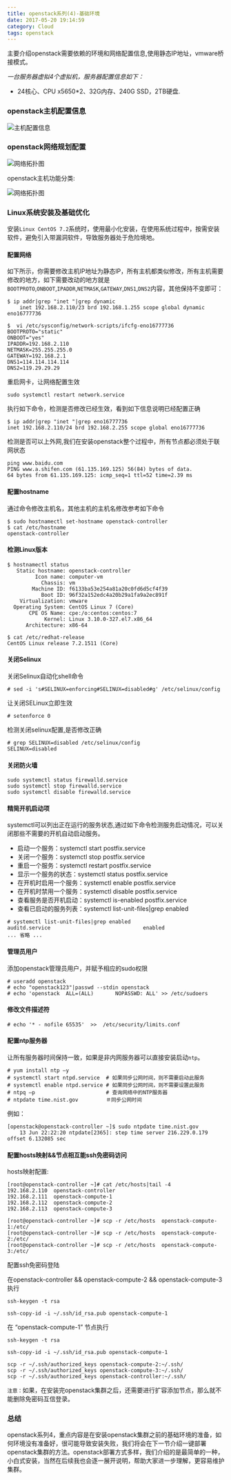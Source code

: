 ```yaml
---
title: openstack系列(4)-基础环境
date: 2017-05-20 19:14:59
category: Cloud
tags: openstack
---
```


主要介绍openstack需要依赖的环境和网络配置信息,使用静态IP地址，vmware桥接模式。

*一台服务器虚拟4个虚拟机，服务器配置信息如下：*
- 24核心、CPU x5650*2、32G内存、240G SSD，2TB硬盘.

### openstack主机配置信息

![主机配置信息](https://github.com/itweet/labs/raw/master/openstack-series/img/openstack-hardware-configuration-list.png)

### openstack网络规划配置

![网络拓扑图](https://github.com/itweet/labs/raw/master/openstack-series/img/openstack-network.png)

openstack主机功能分类:

![网络拓扑图](https://github.com/itweet/labs/raw/master/openstack-series/img/openstack-role-list.png)

### Linux系统安装及基础优化 

安装`Linux CentOS 7.2`系统时，使用最小化安装，在使用系统过程中，按需安装软件，避免引入带漏洞软件，导致服务器处于危险境地。

#### 配置网络

如下所示，你需要修改主机IP地址为静态IP，所有主机都类似修改，所有主机需要修改的地方，如下需要改动的地方就是`BOOTPROTO`,`ONBOOT`,`IPADDR`,`NETMASK`,`GATEWAY`,`DNS1`,`DNS2`内容，其他保持不变即可：

```
$ ip addr|grep "inet "|grep dynamic
    inet 192.168.2.110/23 brd 192.168.1.255 scope global dynamic eno16777736

$  vi /etc/sysconfig/network-scripts/ifcfg-eno16777736 
BOOTPROTO="static"
ONBOOT="yes"
IPADDR=192.168.2.110
NETMASK=255.255.255.0
GATEWAY=192.168.2.1
DNS1=114.114.114.114
DNS2=119.29.29.29
```

重启网卡，让网络配置生效
```
sudo systemctl restart network.service
```

执行如下命令，检测是否修改已经生效，看到如下信息说明已经配置正确
```
$ ip addr|grep "inet "|grep eno16777736
inet 192.168.2.110/24 brd 192.168.2.255 scope global eno16777736
```

检测是否可以上外网,我们在安装openstack整个过程中，所有节点都必须处于联网状态
```
ping www.baidu.com
PING www.a.shifen.com (61.135.169.125) 56(84) bytes of data.
64 bytes from 61.135.169.125: icmp_seq=1 ttl=52 time=2.39 ms
```

#### 配置hostname

通过命令修改主机名，其他主机的主机名修改参考如下命令

```
$ sudo hostnamectl set-hostname openstack-controller
$ cat /etc/hostname 
openstack-controller
```

#### 检测Linux版本

```
$ hostnamectl status
   Static hostname: openstack-controller
         Icon name: computer-vm
           Chassis: vm
        Machine ID: f6133ba53e254a81a20c0fd6d5cf4f39
           Boot ID: 96f32a152edc4a20b29a1fa9a2ec891f
    Virtualization: vmware
  Operating System: CentOS Linux 7 (Core)
       CPE OS Name: cpe:/o:centos:centos:7
            Kernel: Linux 3.10.0-327.el7.x86_64
      Architecture: x86-64

$ cat /etc/redhat-release 
CentOS Linux release 7.2.1511 (Core)

```

#### 关闭Selinux

关闭Selinux自动化shell命令
```
# sed -i 's#SELINUX=enforcing#SELINUX=disabled#g' /etc/selinux/config
```

让关闭SELinux立即生效
```
# setenforce 0
```

检测关闭selinux配置,是否修改正确
```
# grep SELINUX=disabled /etc/selinux/config
SELINUX=disabled
```

#### 关闭防火墙
```
sudo systemctl status firewalld.service
sudo systemctl stop firewalld.service          
sudo systemctl disable firewalld.service
```

#### 精简开机启动项

systemctl可以列出正在运行的服务状态,通过如下命令检测服务启动情况，可以关闭那些不需要的开机自动启动服务。

- 启动一个服务：systemctl start postfix.service
- 关闭一个服务：systemctl stop postfix.service
- 重启一个服务：systemctl restart postfix.service
- 显示一个服务的状态：systemctl status postfix.service
- 在开机时启用一个服务：systemctl enable postfix.service
- 在开机时禁用一个服务：systemctl disable postfix.service
- 查看服务是否开机启动：systemctl is-enabled postfix.service
- 查看已启动的服务列表：systemctl list-unit-files|grep enabled

```
# systemctl list-unit-files|grep enabled
auditd.service                              enabled 
... 省略 ...
```

#### 管理员用户

添加openstack管理员用户，并赋予相应的sudo权限

```
# useradd openstack
# echo "openstack123"|passwd --stdin openstack
# echo 'openstack  ALL=(ALL)       NOPASSWD: ALL' >> /etc/sudoers
```

#### 修改文件描述符
```
# echo '* - nofile 65535'  >>  /etc/security/limits.conf
```

#### 配置ntp服务器

让所有服务器时间保持一致，如果是非内网服务器可以直接安装启动`ntp`。

```
# yum install ntp –y
# systemctl start ntpd.service  # 如果同步公网时间，则不需要启动此服务
# systemctl enable ntpd.service # 如果同步公网时间，则不需要设置此服务
# ntpq –p                       # 查询网络中的NTP服务器
# ntpdate time.nist.gov         ＃同步公网时间
```

例如：
```
[openstack@openstack-controller ~]$ sudo ntpdate time.nist.gov
    13 Jun 22:22:20 ntpdate[2365]: step time server 216.229.0.179 offset 6.132085 sec
```

#### 配置hosts映射&&节点相互能ssh免密码访问

hosts映射配置: 
```
[root@openstack-controller ~]# cat /etc/hosts|tail -4
192.168.2.110  openstack-controller
192.168.2.111  openstack-compute-1
192.168.2.112  openstack-compute-2
192.168.2.113  openstack-compute-3

[root@openstack-controller ~]# scp -r /etc/hosts  openstack-compute-1:/etc/
[root@openstack-controller ~]# scp -r /etc/hosts  openstack-compute-2:/etc/
[root@openstack-controller ~]# scp -r /etc/hosts  openstack-compute-3:/etc/
```

配置ssh免密码登陆

在openstack-controller  &&  openstack-compute-2  &&  openstack-compute-3 执行
```
ssh-keygen -t rsa

ssh-copy-id -i ~/.ssh/id_rsa.pub openstack-compute-1
```

在 “openstack-compute-1” 节点执行
```
ssh-keygen -t rsa

ssh-copy-id -i ~/.ssh/id_rsa.pub openstack-compute-1

scp -r ~/.ssh/authorized_keys openstack-compute-2:~/.ssh/
scp -r ~/.ssh/authorized_keys openstack-compute-3:~/.ssh/
scp -r ~/.ssh/authorized_keys openstack-controller:~/.ssh/
```

`注意：`如果，在安装完openstack集群之后，还需要进行扩容添加节点，那么就不能删除免密码互信登录。

### 总结
openstack系列4，重点内容是在安装openstack集群之前的基础环境的准备，如何环境没有准备好，很可能导致安装失败，我们将会在下一节介绍一键部署openstack集群的方法。openstack部署方式多样，我们介绍的是最简单的一种，小白式安装，当然在后续我也会逐一展开说明，帮助大家进一步理解，更容易维护集群。

